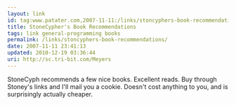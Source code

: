 ```yaml
---
layout: link
id: tag:www.patater.com,2007-11-11:/links/stoncyphers-book-recommendations
title: StoneCypher's Book Recommendations
tags: link general-programming books
permalink: /links/stoncyphers-book-recommendations/
date: 2007-11-11 23:41:13
updated: 2010-12-19 03:36:44
uri: http://sc.tri-bit.com/Meyers
---
```

StoneCyph recommends a few nice books. Excellent reads. Buy through Stoney's
links and I'll mail you a cookie. Doesn't cost anything to you, and is
surprisingly actually cheaper.
